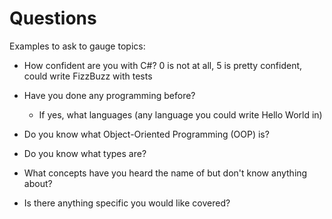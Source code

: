 # Questions

Examples to ask to gauge topics:

- How confident are you with C#? 0 is not at all, 5 is pretty confident, could write FizzBuzz with tests

- Have you done any programming before?
  - If yes, what languages (any language you could write Hello World in)

- Do you know what Object-Oriented Programming (OOP) is?

- Do you know what types are?

- What concepts have you heard the name of but don't know anything about?

- Is there anything specific you would like covered?
